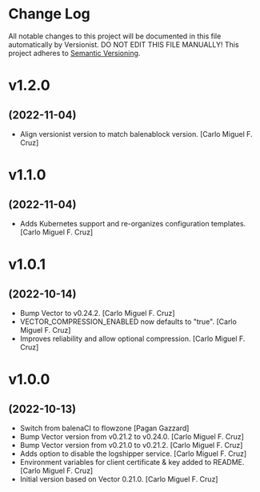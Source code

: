 # Change Log

All notable changes to this project will be documented in this file
automatically by Versionist. DO NOT EDIT THIS FILE MANUALLY!
This project adheres to [Semantic Versioning](http://semver.org/).

# v1.2.0
## (2022-11-04)

* Align versionist version to match balenablock version. [Carlo Miguel F. Cruz]

# v1.1.0
## (2022-11-04)

* Adds Kubernetes support and re-organizes configuration templates. [Carlo Miguel F. Cruz]

# v1.0.1
## (2022-10-14)

* Bump Vector to v0.24.2. [Carlo Miguel F. Cruz]
* VECTOR_COMPRESSION_ENABLED now defaults to "true". [Carlo Miguel F. Cruz]
* Improves reliability and allow optional compression. [Carlo Miguel F. Cruz]

# v1.0.0
## (2022-10-13)

* Switch from balenaCI to flowzone [Pagan Gazzard]
* Bump Vector version from v0.21.2 to v0.24.0. [Carlo Miguel F. Cruz]
* Bump Vector version from v0.21.0 to v0.21.2. [Carlo Miguel F. Cruz]
* Adds option to disable the logshipper service. [Carlo Miguel F. Cruz]
* Environment variables for client certificate & key added to README. [Carlo Miguel F. Cruz]
* Initial version based on Vector 0.21.0. [Carlo Miguel F. Cruz]
